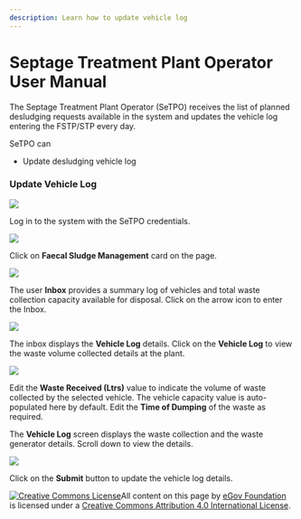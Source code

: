 ```yaml
---
description: Learn how to update vehicle log
---
```


# Septage Treatment Plant Operator User Manual

The Septage Treatment Plant Operator (SeTPO) receives the list of planned desludging requests available in the system and updates the vehicle log entering the FSTP/STP every day.

SeTPO can

* Update desludging vehicle log

### Update Vehicle Log

![](../../../../.gitbook/assets/fstpo-l.png)

Log in to the system with the SeTPO credentials.

![](../../../../.gitbook/assets/fstpo1.png)

Click on **Faecal Sludge Management** card on the page.

![](../../../../.gitbook/assets/fstpo2.png)

The user **Inbox** provides a summary log of vehicles and total waste collection capacity available for disposal. Click on the arrow icon to enter the Inbox.

![](../../../../.gitbook/assets/fstpo3.png)

The inbox displays the **Vehicle Log** details. Click on the **Vehicle Log** to view the waste volume collected details at the plant.

![](../../../../.gitbook/assets/fstpo5.png)

Edit the **Waste Received (Ltrs)** value to indicate the volume of waste collected by the selected vehicle. The vehicle capacity value is auto-populated here by default. Edit the **Time of Dumping** of the waste as required.

The **Vehicle Log** screen displays the waste collection and the waste generator details. Scroll down to view the details.

![](../../../../.gitbook/assets/fstpo6.png)

Click on the **Submit** button to update the vehicle log details.

[![Creative Commons License](https://i.creativecommons.org/l/by/4.0/80x15.png)](http://creativecommons.org/licenses/by/4.0/)All content on this page by [eGov Foundation ](https://egov.org.in/)is licensed under a [Creative Commons Attribution 4.0 International License](http://creativecommons.org/licenses/by/4.0/).
